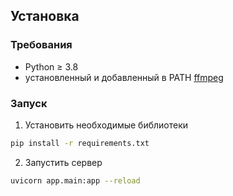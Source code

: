 ## Установка

### Требования
- Python ≥ 3.8
- установленный и добавленный в PATH [ffmpeg](https://ffmpeg.org/)

### Запуск
1. Установить необходимые библиотеки
```bash
pip install -r requirements.txt
```
2. Запустить сервер
```bash
uvicorn app.main:app --reload
```
